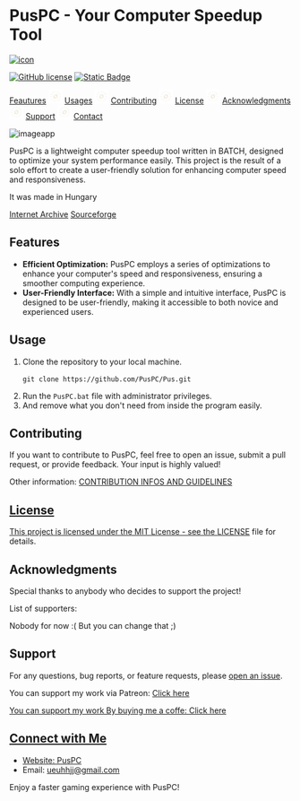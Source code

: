 <h1>PusPC - Your Computer Speedup Tool</h1>

[![icon](https://github.com/PusPC/Pus/assets/136448868/76955a3c-c559-47c6-9af9-4f647a6e6b95)](https://PusPC.site)

[![GitHub license](https://img.shields.io/badge/license-MIT-blue.svg)](https://github.com/PusPC/Pus/blob/master/LICENSE) 
[![Static Badge](https://img.shields.io/badge/contributors-1-green)](https://github.com/PusPC)

[Feautures](https://github.com/PusPC/Pus/tree/main#features) ![TeStAnD](https://github.com/PusPC/Pus/blob/main/.github/200wPUS_25_1_50.webp) [Usages](https://github.com/PusPC/Pus/tree/main#usage) ![TeStAnD](https://github.com/PusPC/Pus/blob/main/.github/200wPUS_25_1_50.webp) [Contributing](https://github.com/PusPC/Pus/tree/main#contributing) ![TeStAnD](https://github.com/PusPC/Pus/blob/main/.github/200wPUS_25_1_50.webp) [License](https://github.com/PusPC/Pus/tree/main#license) ![TeStAnD](https://github.com/PusPC/Pus/blob/main/.github/200wPUS_25_1_50.webp) [Acknowledgments](https://github.com/PusPC/Pus/tree/main#acknowledgments) ![TeStAnD](https://github.com/PusPC/Pus/blob/main/.github/200wPUS_25_1_50.webp) [Support](https://github.com/PusPC/Pus/tree/main#support) ![TeStAnD](https://github.com/PusPC/Pus/blob/main/.github/200wPUS_25_1_50.webp) [Contact](https://github.com/PusPC/Pus/tree/main#connect-with-me)

![imageapp](https://github.com/PusPC/Pus/assets/136448868/f062d0ee-1c28-4af5-8cda-a2a03cf37be2)

<p>PusPC is a lightweight computer speedup tool written in BATCH, designed to optimize your system performance easily. This project is the result of a solo effort to create a user-friendly solution for enhancing computer speed and responsiveness.</p>
<p>It was made in Hungary</p>

[Internet Archive](https://archive.org/details/PusPC)
[Sourceforge](https://sourceforge.net/projects/pus)

<h2>Features</h2>

<ul>
  <li><strong>Efficient Optimization:</strong> PusPC employs a series of optimizations to enhance your computer's speed and responsiveness, ensuring a smoother computing experience.</li>
  <li><strong>User-Friendly Interface:</strong> With a simple and intuitive interface, PusPC is designed to be user-friendly, making it accessible to both novice and experienced users.</li>
</ul>

<h2>Usage</h2>

<ol>
  <li>Clone the repository to your local machine.
    <pre><code>git clone https://github.com/PusPC/Pus.git</code></pre>
  </li>
  <li>Run the <code>PusPC.bat</code> file with administrator privileges.</li>
  <li>And remove what you don't need from inside the program easily.</li>
</ol>

<h2>Contributing</h2>

<p>If you want to contribute to PusPC, feel free to open an issue, submit a pull request, or provide feedback. Your input is highly valued!</p>
<p>Other information: <a href="https://github.com/PusPC/Pus/blob/main/CONTRIBUTING.md"</a>CONTRIBUTION INFOS AND GUIDELINES</p>

<h2>License</h2>

<p>This project is licensed under the MIT License - see the <a href="LICENSE">LICENSE</a> file for details.</p>

<h2>Acknowledgments</h2>

<p>Special thanks to anybody who decides to support the project!</p>
<p>List of supporters:</p>
<p>Nobody for now :( But you can change that ;)</p>

<h2>Support</h2>

<p>For any questions, bug reports, or feature requests, please <a href="https://github.com/PusPC/Pus/issues">open an issue</a>.</p>
<p>You can support my work via Patreon: <a href="https://www.patreon.com/Pus537"</a>Click here</p>
<p>You can support my work By buying me a coffe: <a href="https://www.buymeacoffee.com/PusPC"</a>Click here</p>

<h2>Connect with Me</h2>

<ul>
  <li>Website: <a href="https://puspc.site">PusPC</a></li>
  <li>Email: <a href="mailto:ueuhhjj@gmail.com">ueuhhjj@gmail.com</a></li>
</ul>

<p>Enjoy a faster gaming experience with PusPC!</p>
